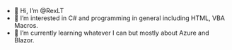 - 👋 Hi, I’m @RexLT
- 👀 I’m interested in C# and programming in general including HTML, VBA Macros.
- 🌱 I’m currently learning whatever I can but mostly about Azure and Blazor.

<!---
RexLT/RexLT is a ✨ special ✨ repository because its `README.md` (this file) appears on your GitHub profile.
You can click the Preview link to take a look at your changes.
--->
